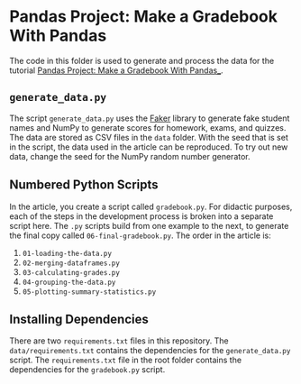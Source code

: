 # Pandas Project: Make a Gradebook With Pandas

The code in this folder is used to generate and process the data for the tutorial [Pandas Project: Make a Gradebook With Pandas_](https://realpython.com/pandas-project-gradebook).

## `generate_data.py`

The script `generate_data.py` uses the [Faker](https://faker.readthedocs.io/en/master/) library to generate fake student names and NumPy to generate scores for homework, exams, and quizzes. The data are stored as CSV files in the `data` folder. With the seed that is set in the script, the data used in the article can be reproduced. To try out new data, change the seed for the NumPy random number generator.

## Numbered Python Scripts

In the article, you create a script called `gradebook.py`. For didactic purposes, each of the steps in the development process is broken into a separate script here. The `.py` scripts build from one example to the next, to generate the final copy called `06-final-gradebook.py`. The order in the article is:

1. `01-loading-the-data.py`
2. `02-merging-dataframes.py`
3. `03-calculating-grades.py`
4. `04-grouping-the-data.py`
5. `05-plotting-summary-statistics.py`

## Installing Dependencies

There are two `requirements.txt` files in this repository. The `data/requirements.txt` contains the dependencies for the `generate_data.py` script. The `requirements.txt` file in the root folder contains the dependencies for the `gradebook.py` script.
